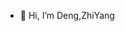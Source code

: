 - 👋 Hi, I’m Deng,ZhiYang

<!---
zhiyangdeng/zhiyangdeng is a ✨ special ✨ repository because its `README.md` (this file) appears on your GitHub profile.
You can click the Preview link to take a look at your changes.
--->
